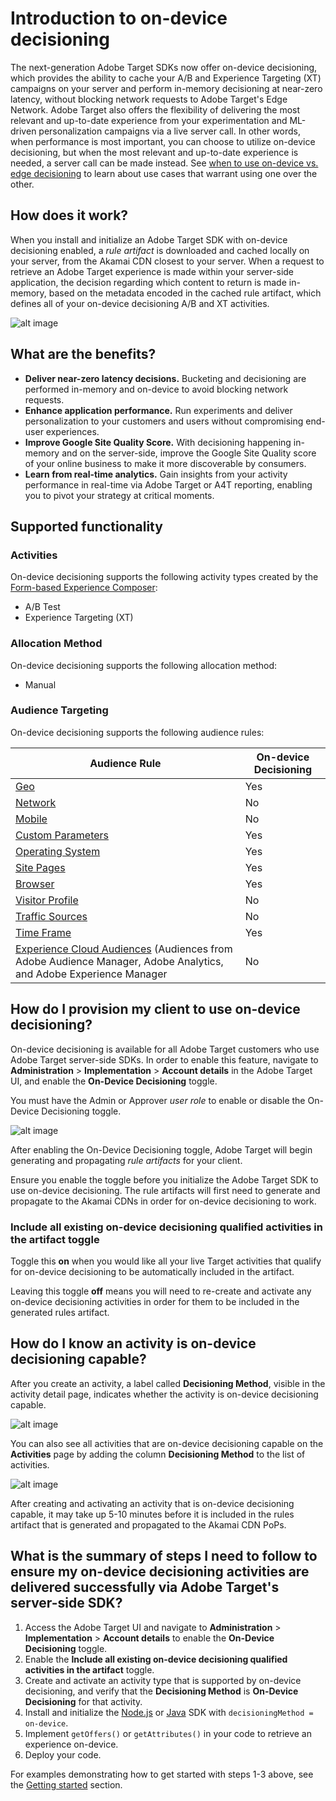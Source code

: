 # Introduction to on-device decisioning

The next-generation Adobe Target SDKs now offer on-device decisioning, which provides the ability to cache your A/B and Experience Targeting (XT) campaigns on your server and perform in-memory decisioning at near-zero latency, without blocking network requests to Adobe Target's Edge Network. Adobe Target also offers the flexibility of delivering the most relevant and up-to-date experience from your experimentation and ML-driven personalization campaigns via a live server call. In other words, when performance is most important, you can choose to utilize on-device decisioning, but when the most relevant and up-to-date experience is needed, a server call can be made instead. See [when to use on-device vs. edge decisioning](https://adobetarget-sdks.gitbook.io/docs/best-practices/when-to-use-server-side-vs-on-device-decisioning) to learn about use cases that warrant using one over the other.

## How does it work?

When you install and initialize an Adobe Target SDK with on-device decisioning enabled, a *rule artifact* is downloaded and cached locally on your server, from the Akamai CDN closest to your server. When a request to retrieve an Adobe Target experience is made within your server-side application, the decision regarding which content to return is made in-memory, based on the metadata encoded in the cached rule artifact, which defines all of your on-device decisioning A/B and XT activities.

![alt image](assets/asset-sdk-local-decisioning-architecture-diagram.png)

## What are the benefits?

* **Deliver near-zero latency decisions.** Bucketing and decisioning are performed in-memory and on-device to avoid blocking network requests.
* **Enhance application performance.** Run experiments and deliver personalization to your customers and users without compromising end-user experiences.
* **Improve Google Site Quality Score.** With decisioning happening in-memory and on the server-side, improve the Google Site Quality score of your online business to make it more discoverable by consumers.
* **Learn from real-time analytics.** Gain insights from your activity performance in real-time via Adobe Target or A4T reporting, enabling you to pivot your strategy at critical moments.

## Supported functionality

### Activities

On-device decisioning supports the following activity types created by the [Form-based Experience Composer](https://experienceleague.adobe.com/docs/target/using/experiences/form-experience-composer.html):

* A/B Test
* Experience Targeting (XT)

### Allocation Method

On-device decisioning supports the following allocation method:

* Manual

### Audience Targeting

On-device decisioning supports the following audience rules:

|Audience Rule|On-device Decisioning|
| --- | --- |
|[Geo](https://experienceleague.adobe.com/docs/target/using/audiences/create-audiences/categories-audiences/geo.html)|Yes|
|[Network](https://experienceleague.adobe.com/docs/target/using/audiences/create-audiences/categories-audiences/network.html)|No|
|[Mobile](https://experienceleague.adobe.com/docs/target/using/audiences/create-audiences/categories-audiences/mobile.html)|No|
|[Custom Parameters](https://experienceleague.adobe.com/docs/target/using/audiences/create-audiences/categories-audiences/custom-parameters.html)|Yes|
|[Operating System](https://experienceleague.adobe.com/docs/target/using/audiences/create-audiences/categories-audiences/operating-system.html)|Yes|
|[Site Pages](https://experienceleague.adobe.com/docs/target/using/audiences/create-audiences/categories-audiences/site-pages.html)|Yes|
|[Browser](https://experienceleague.adobe.com/docs/target/using/audiences/create-audiences/categories-audiences/browser.html)|Yes|
|[Visitor Profile](https://experienceleague.adobe.com/docs/target/using/audiences/create-audiences/categories-audiences/visitor-profile.html)|No|
|[Traffic Sources](https://experienceleague.adobe.com/docs/target/using/audiences/create-audiences/categories-audiences/traffic-sources.html)|No|
|[Time Frame](https://experienceleague.adobe.com/docs/target/using/audiences/create-audiences/categories-audiences/time-frame.html)|Yes|
|[Experience Cloud Audiences](https://experienceleague.adobe.com/docs/target/using/integrate/mmp.html) (Audiences from Adobe Audience Manager, Adobe Analytics, and Adobe Experience Manager|No|

## How do I provision my client to use on-device decisioning?

On-device decisioning is available for all Adobe Target customers who use Adobe Target server-side SDKs. In order to enable this feature, navigate to **Administration** > **Implementation** > **Account details** in the Adobe Target UI, and enable the **On-Device Decisioning** toggle.

<InlineAlert variant="info" slots="text"/>

You must have the Admin or Approver *user role* to enable or disable the On-Device Decisioning toggle.

![alt image](assets/asset-odd-toggle.png)

After enabling the On-Device Decisioning toggle, Adobe Target will begin generating and propagating *rule artifacts* for your client.

<InlineAlert variant="info" slots="text"/>

Ensure you enable the toggle before you initialize the Adobe Target SDK to use on-device decisioning. The rule artifacts will first need to generate and propagate to the Akamai CDNs in order for on-device decisioning to work.

### Include all existing on-device decisioning qualified activities in the artifact toggle

Toggle this **on** when you would like all your live Target activities that qualify for on-device decisioning to be automatically included in the artifact.

Leaving this toggle **off** means you will need to re-create and activate any on-device decisioning activities in order for them to be included in the generated rules artifact.

## How do I know an activity is on-device decisioning capable?

After you create an activity, a label called **Decisioning Method**, visible in the activity detail page, indicates whether the activity is on-device decisioning capable.

![alt image](assets/asset-odd9.png)

You can also see all activities that are on-device decisioning capable on the **Activities** page by adding the column **Decisioning Method** to the list of activities.

![alt image](assets/asset-odd7.png)

<InlineAlert variant="info" slots="text"/>

After creating and activating an activity that is on-device decisioning capable, it may take up 5-10 minutes before it is included in the rules artifact that is generated and propagated to the Akamai CDN PoPs.

## What is the summary of steps I need to follow to ensure my on-device decisioning activities are delivered successfully via Adobe Target's server-side SDK?

1. Access the Adobe Target UI and navigate to **Administration** > **Implementation** > **Account details** to enable the **On-Device Decisioning** toggle.
1. Enable the **Include all existing on-device decisioning qualified activities in the artifact** toggle.
1. Create and activate an activity type that is supported by on-device decisioning, and verify that the **Decisioning Method** is **On-Device Decisioning** for that activity.
1. Install and initialize the [Node.js](../sdk/node-js/index.md) or [Java](../sdk/java/index.md) SDK with `decisioningMethod = on-device`.
1. Implement `getOffers()` or `getAttributes()` in your code to retrieve an experience on-device.
1. Deploy your code.

For examples demonstrating how to get started with steps 1-3 above, see the [Getting started](../getting-started/index.md) section.